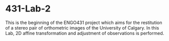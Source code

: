 # 431-Lab-2
This is the beginning of the ENGO431 project which aims for the restitution of a stereo pair of orthometric images of the University of Calgary. In this Lab, 2D affine transformation and adjustment of observations is performed.
